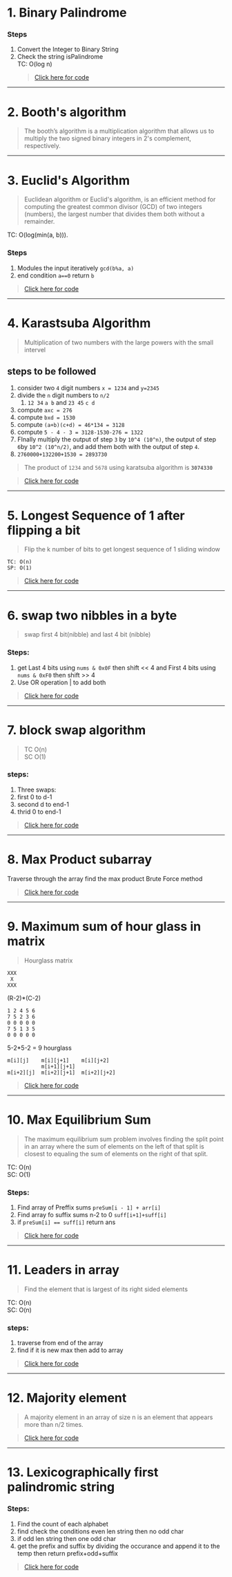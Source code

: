 # 1. Binary Palindrome
   ### Steps
   1. Convert the Integer to Binary String
   2. Check the string isPalindrome  
   TC: O(log n)  
        > [Click here for code](./BinaryPalindrome.java)  
---
# 2. Booth's algorithm
   >The booth’s algorithm is a multiplication algorithm that allows us to multiply the two signed binary integers in 2's complement, respectively.
   
   ------
# 3. Euclid's Algorithm
   >Euclidean algorithm or Euclid's algorithm, is an efficient method for computing the greatest common divisor (GCD) of two integers (numbers), the largest number that divides them both without a remainder.  

   TC: O(log(min(a, b))).
   ### Steps
   1. Modules the input iteratively `gcd(b%a, a)`
   2. end condition `a==0` return `b`
   
   >[Click here for code](./Eulid_s.java)

   ----- 
# 4. Karastsuba Algorithm

> Multiplication of two numbers with the large powers with the small intervel

## steps to be followed

1. consider two `4` digit numbers `x = 1234` and `y=2345`
2. divide the `n` digit numbers to `n/2`
   1. `12 34` `a b` and `23 45` `c d`
3. compute `axc = 276` 
4. compute `bxd = 1530`
5. compute `(a+b)(c+d) = 46*134 = 3128`
6. compute `5 - 4 - 3 = 3128-1530-276 = 1322`
7. FInally multiply the output of step `3` by `10^4 (10^n)`, the output of step `6`by `10^2 (10^n/2)`, and add them both with the output of step `4`.
8. `2760000+132200+1530 = 2893730`
> The product of `1234` and `5678` using karatsuba algorithm is **`3074330`**

> [Click here for code](./Karatsuba.java)


-----
# 5. Longest Sequence of 1 after flipping a bit
  > Flip the k number of bits to get longest sequence of 1 
  > sliding window

    TC: O(n)
    SP: O(1)  
  > [Click here for code](./LongestSequenceONE.java)

----
# 6. swap two nibbles in a byte
  > swap first 4 bit(nibble) and last 4 bit (nibble)
  ### Steps:
  1. get Last 4 bits using `nums & 0x0F` then shift << 4  and First 4 bits using `nums & 0xF0`  then shift >> 4
  2. Use OR operation | to add both

 > [Click here for code](./SwapNipple.java)
----
# 7. block swap algorithm
   >TC O(n)  
   >SC O(1)
   ### steps:
   1. Three swaps:
   2. first 0 to d-1
   3. second d to end-1 
   4. thrid 0 to end-1
   > [Click here for code](./BlockSwap.java)
----
# 8. Max Product subarray
   Traverse through the array find the max product Brute Force method  
   >[Click here for code](./MaxProductSub.java)
----
# 9.  Maximum sum of hour glass in matrix
   >Hourglass matrix
```
XXX
 X 
XXX
```

(R-2)*(C-2)

```
1 2 4 5 6
7 5 2 3 6
0 0 0 0 0
7 5 1 3 5
0 0 0 0 0
```
5-2*5-2 = 9 hourglass
```
m[i][j]    m[i][j+1]    m[i][j+2]
           m[i+1][j+1]
m[i+2][j]  m[i+2][j+1]  m[i+2][j+2]
```
> [Click here for code](./HourglassMax.java)
----
# 10.  Max Equilibrium Sum
   >The maximum equilibrium sum problem involves finding the split point in an array where the sum of elements on the left of that split is closest to equaling the sum of elements on the right of that split.

   TC: O(n)  
   SC: O(1)
   ### Steps:
   1. Find array of Preffix sums `preSum[i - 1] + arr[i]`
   2. Find array fo suffix sums n-2 to 0 `suff[i+1]+suff[i]`
   3. if `preSum[i] == suff[i]` return ans

   >[Click here for code](./MaxEquili.java)

-----
# 11.  Leaders in array
   > Find the element that is largest of its right sided elements   

   TC: O(n)  
   SC: O(n)
   ### steps:
   1. traverse from end of the array
   2. find if it is new max then add to array
   
   >[Click here for code](./LeadersInArray.java)
----
# 12.  Majority element
   >A majority element in an array of size n is an element that appears more than n/2 times.
   
   >[Click here for code](./MajorityEle.java)
-----
# 13.  Lexicographically first palindromic string
   ### Steps:
   1. Find the count of each alphabet
   2. find check the conditions even len string then no odd char
   3. if odd len string then one odd char
   4. get the prefix and suffix by dividing the occurance and append it to the temp then return prefix+odd+suffix  
   >[Click here for code](./LexPalindromicString.java)
